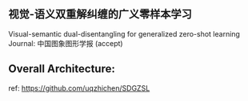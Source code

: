 ## 视觉-语义双重解纠缠的广义零样本学习
Visual-semantic dual-disentangling for generalized zero-shot learning
Journal: 中国图象图形学报 (accept)
## Overall Architecture:
ref: https://github.com/uqzhichen/SDGZSL
